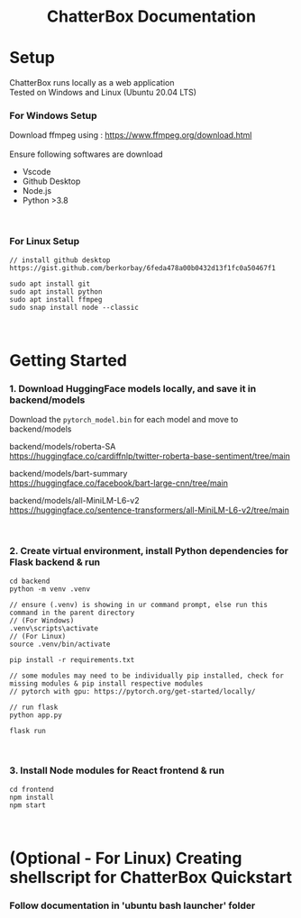 <h1 align="center" style="border-bottom: none">
    <b>ChatterBox Documentation</b>
</h1>

# Setup
ChatterBox runs locally as a web application <br/>
Tested on Windows and Linux (Ubuntu 20.04 LTS)

### For Windows Setup
Download ffmpeg using : https://www.ffmpeg.org/download.html <br/><br/>
Ensure following softwares are download 
- Vscode
- Github Desktop
- Node.js
- Python >3.8

<br/>

### For Linux Setup

```
// install github desktop https://gist.github.com/berkorbay/6feda478a00b0432d13f1fc0a50467f1

sudo apt install git
sudo apt install python
sudo apt install ffmpeg
sudo snap install node --classic
```

<br/>

# Getting Started
### 1. Download HuggingFace models locally, and save it in backend/models

Download the `pytorch_model.bin` for each model and move to backend/models

backend/models/roberta-SA <br/>
https://huggingface.co/cardiffnlp/twitter-roberta-base-sentiment/tree/main

backend/models/bart-summary <br/>
https://huggingface.co/facebook/bart-large-cnn/tree/main

backend/models/all-MiniLM-L6-v2 <br/>
https://huggingface.co/sentence-transformers/all-MiniLM-L6-v2/tree/main

<br/>

### 2. Create virtual environment, install Python dependencies for Flask backend & run

```
cd backend       
python -m venv .venv

// ensure (.venv) is showing in ur command prompt, else run this command in the parent directory
// (For Windows)
.venv\scripts\activate
// (For Linux)
source .venv/bin/activate

pip install -r requirements.txt 

// some modules may need to be individually pip installed, check for missing modules & pip install respective modules
// pytorch with gpu: https://pytorch.org/get-started/locally/

// run flask
python app.py 

flask run
```

<br/>

### 3. Install Node modules for React frontend & run
```
cd frontend      
npm install
npm start
```

<br/>

# (Optional - For Linux) Creating shellscript for ChatterBox Quickstart
### Follow documentation in 'ubuntu bash launcher' folder